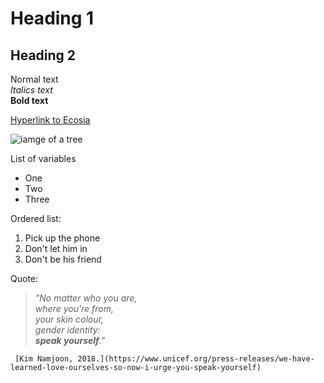 # Heading 1

## Heading 2

Normal text  
_Italics text_  
**Bold text**  

[Hyperlink to Ecosia](https://www.ecosia.org/)  

![iamge of a tree](https://superawesomevectors.com/wp-content/uploads/2016/08/free-vector-tree-illustration-800x566.jpg)

List of variables
* One
* Two
* Three

Ordered list:
1. Pick up the phone
2. Don't let him in
3. Don't be his friend


Quote:
> _"No matter who you are,   
> where you’re from,   
> your skin colour,   
> gender identity:   
> **speak yourself**."_  
     
     [Kim Namjoon, 2018.](https://www.unicef.org/press-releases/we-have-learned-love-ourselves-so-now-i-urge-you-speak-yourself)


